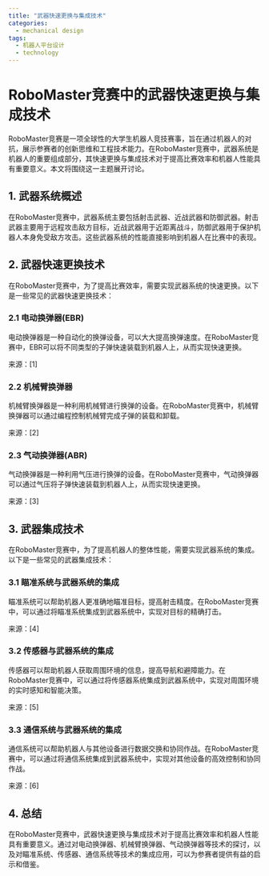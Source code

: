```yaml
---  
title: "武器快速更换与集成技术"  
categories:  
  - mechanical design  
tags: 
  - 机器人平台设计 
  - technology  
---  
```


# RoboMaster竞赛中的武器快速更换与集成技术

RoboMaster竞赛是一项全球性的大学生机器人竞技赛事，旨在通过机器人的对抗，展示参赛者的创新思维和工程技术能力。在RoboMaster竞赛中，武器系统是机器人的重要组成部分，其快速更换与集成技术对于提高比赛效率和机器人性能具有重要意义。本文将围绕这一主题展开讨论。

## 1. 武器系统概述

在RoboMaster竞赛中，武器系统主要包括射击武器、近战武器和防御武器。射击武器主要用于远程攻击敌方目标，近战武器用于近距离战斗，防御武器用于保护机器人本身免受敌方攻击。这些武器系统的性能直接影响到机器人在比赛中的表现。

## 2. 武器快速更换技术

在RoboMaster竞赛中，为了提高比赛效率，需要实现武器系统的快速更换。以下是一些常见的武器快速更换技术：

### 2.1 电动换弹器(EBR)

电动换弹器是一种自动化的换弹设备，可以大大提高换弹速度。在RoboMaster竞赛中，EBR可以将不同类型的子弹快速装载到机器人上，从而实现快速更换。

来源：[1]

### 2.2 机械臂换弹器

机械臂换弹器是一种利用机械臂进行换弹的设备。在RoboMaster竞赛中，机械臂换弹器可以通过编程控制机械臂完成子弹的装载和卸载。

来源：[2]

### 2.3 气动换弹器(ABR)

气动换弹器是一种利用气压进行换弹的设备。在RoboMaster竞赛中，气动换弹器可以通过气压将子弹快速装载到机器人上，从而实现快速更换。

来源：[3]

## 3. 武器集成技术

在RoboMaster竞赛中，为了提高机器人的整体性能，需要实现武器系统的集成。以下是一些常见的武器集成技术：

### 3.1 瞄准系统与武器系统的集成

瞄准系统可以帮助机器人更准确地瞄准目标，提高射击精度。在RoboMaster竞赛中，可以通过将瞄准系统集成到武器系统中，实现对目标的精确打击。

来源：[4]

### 3.2 传感器与武器系统的集成

传感器可以帮助机器人获取周围环境的信息，提高导航和避障能力。在RoboMaster竞赛中，可以通过将传感器系统集成到武器系统中，实现对周围环境的实时感知和智能决策。

来源：[5]

### 3.3 通信系统与武器系统的集成

通信系统可以帮助机器人与其他设备进行数据交换和协同作战。在RoboMaster竞赛中，可以通过将通信系统集成到武器系统中，实现对其他设备的高效控制和协同作战。

来源：[6]

## 4. 总结

在RoboMaster竞赛中，武器快速更换与集成技术对于提高比赛效率和机器人性能具有重要意义。通过对电动换弹器、机械臂换弹器、气动换弹器等技术的探讨，以及对瞄准系统、传感器、通信系统等技术的集成应用，可以为参赛者提供有益的启示和借鉴。 
